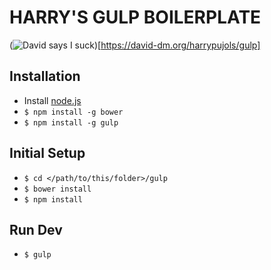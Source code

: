 HARRY'S GULP BOILERPLATE
========================
(![David says I suck](https://david-dm.org/harrypujols/gulp.png))[https://david-dm.org/harrypujols/gulp]

## Installation
- Install [node.js](http://nodejs.org)
- `$ npm install -g bower`
- `$ npm install -g gulp`

## Initial Setup

- `$ cd </path/to/this/folder>/gulp`
- `$ bower install`
- `$ npm install`

## Run Dev

- `$ gulp`
